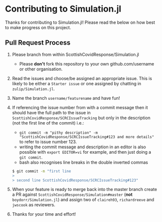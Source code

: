 # Contributing to Simulation.jl

Thanks for contributing to Simulation.jl! Please read the below on how best to make progress on this project.

## Pull Request Process


1. Please branch from within ScottishCovidResponse/Simulation.jl 

   - Please **don't** fork this repository to your own github.com/username or other organisation.

2. Read the issues and choose/be assigned an appropriate issue. This is likely to be either a `Starter issue` or one assigned by chatting in `zulip/Simulation.jl`.

3. Name the branch `username/featurename` and have fun!

4. If referencing the issue number from with a commit message then it should have the full path to the issue in `ScottishCovidResponse/SCRCIssueTracking` but only in the description (not the first line of the commit) i.e.:

   - `git commit -m "pithy description" -m "ScottishCovidResponse/SCRCIssueTracking#123 and more details"` to refer to issue number 123. 
   - writing the commit message and description in an editor is also possible with `export EDITOR=vi` for example, and then just doing a `git commit`. 
   - bash also recognises line breaks in the double inverted commas

   ```bash
   $ git commit -m "first line
   >
   > second line ScottishCovidResponse/SCRCIssueTracking#123"
   ```

5. When your feature is ready to merge back into the master branch create a PR against  `ScottishCovidResponse/Simulation#master` (**not** `boydorr/Simulation.jl`) and assign two of `claireh93`,  `richardreeve` and `jwscook` as reviewers.

6. Thanks for your time and effort!

